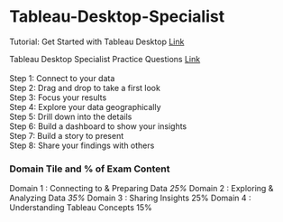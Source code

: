 # Tableau-Desktop-Specialist

Tutorial: Get Started with Tableau Desktop [Link](https://help.tableau.com/current/guides/get-started-tutorial/en-us/get-started-tutorial-home.htm)

Tableau Desktop Specialist Practice Questions [Link](https://learningtableau.com/specialist-practice-questions/)
<br><br>
Step 1: Connect to your data<br>
Step 2: Drag and drop to take a first look<br>
Step 3: Focus your results<br>
Step 4: Explore your data geographically<br>
Step 5: Drill down into the details<br>
Step 6: Build a dashboard to show your insights<br>
Step 7: Build a story to present<br>
Step 8: Share your findings with others<br>

### Domain Tile and % of Exam Content
Domain 1 : Connecting to & Preparing Data *25%*
Domain 2 : Exploring & Analyzing Data *35%*
Domain 3 : Sharing Insights 25%
Domain 4 : Understanding Tableau Concepts 15%

